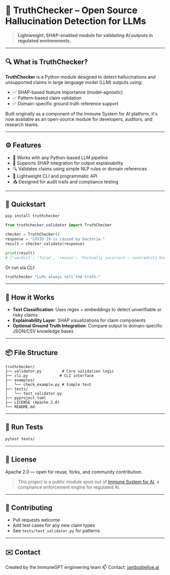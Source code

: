 # 🧪 TruthChecker – Open Source Hallucination Detection for LLMs

> **Lightweight, SHAP-enabled module for validating AI outputs in regulated environments.**

---

## 🔍 What is TruthChecker?

**TruthChecker** is a Python module designed to detect hallucinations and unsupported claims in large language model (LLM) outputs using:

* ✅ SHAP-based feature importance (model-agnostic)
* ✅ Pattern-based claim validation
* ✅ Domain-specific ground truth reference support

Built originally as a component of the Immune System for AI platform, it's now available as an open-source module for developers, auditors, and research teams.

---

## ⚙️ Features

* 🧠 Works with any Python-based LLM pipeline
* 🔬 Supports SHAP integration for output explainability
* 🔍 Validates claims using simple NLP rules or domain references
* 🧪 Lightweight CLI and programmatic API
* 📤 Designed for audit trails and compliance testing

---

## 🚀 Quickstart

```bash
pip install truthchecker
```

```python
from truthchecker.validator import TruthChecker

checker = TruthChecker()
response = "COVID-19 is caused by bacteria."
result = checker.validate(response)

print(result)
# {'verdict': 'false', 'reason': 'Factually incorrect – contradicts known reference'}
```

Or run via CLI:

```bash
truthchecker "LLMs always tell the truth."
```

---

## 🧠 How it Works

* **Text Classification**: Uses regex + embeddings to detect unverifiable or risky claims
* **Explainability Layer**: SHAP visualizations for claim components
* **Optional Ground Truth Integration**: Compare output to domain-specific JSON/CSV knowledge bases

---

## 📦 File Structure

```
truthchecker/
├── validator.py         # Core validation logic
├── cli.py              # CLI interface
├── examples/
│   └── check_example.py # Simple test
├── tests/
│   └── test_validator.py
├── pyproject.toml
├── LICENSE (Apache 2.0)
└── README.md
```

---

## 🧪 Run Tests

```bash
pytest tests/
```

---

## 📄 License

Apache 2.0 — open for reuse, forks, and community contribution.

> This project is a public module spun out of [Immune System for AI](https://github.com/your-org/immune-system-ai), a compliance enforcement engine for regulated AI.

---

## 🤝 Contributing

* Pull requests welcome
* Add test cases for any new claim types
* See `tests/test_validator.py` for patterns

---

## ✉️ Contact

Created by the ImmuneGPT engineering team
📫 Contact: [jambo@elloe.ai](mailto:jambo@elloe.ai) 